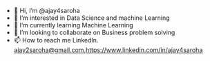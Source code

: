 - 👋 Hi, I’m @ajay4saroha
- 👀 I’m interested in Data Science and machine Learning
- 🌱 I’m currently learning Machine Learning
- 💞️ I’m looking to collaborate on Business problem solving
- 📫 How to reach me LinkedIn. ajay2saroha@gmail.com,https://www.linkedin.com/in/ajay4saroha

<!---
ajay4saroha/ajay4saroha is a ✨ special ✨ repository because its `README.md` (this file) appears on your GitHub profile.
You can click the Preview link to take a look at your changes.
--->
